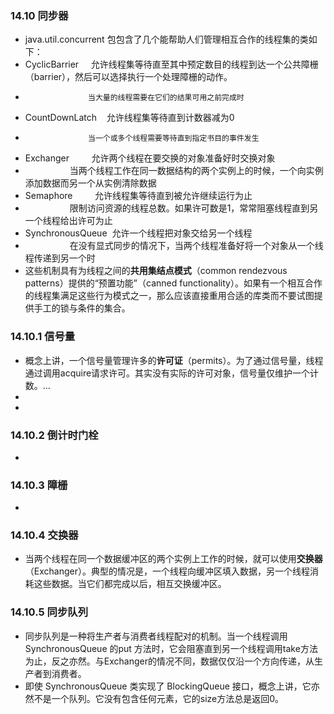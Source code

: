 ### 14.10 同步器
- java.util.concurrent 包包含了几个能帮助人们管理相互合作的线程集的类如下：
- CyclicBarrier     允许线程集等待直至其中预定数目的线程到达一个公共障栅（barrier），然后可以选择执行一个处理障栅的动作。
-                   当大量的线程需要在它们的结果可用之前完成时
- CountDownLatch    允许线程集等待直到计数器减为0
-                   当一个或多个线程需要等待直到指定书目的事件发生
- Exchanger         允许两个线程在要交换的对象准备好时交换对象
-                   当两个线程工作在同一数据结构的两个实例上的时候，一个向实例添加数据而另一个从实例清除数据
- Semaphore         允许线程集等待直到被允许继续运行为止
-                   限制访问资源的线程总数。如果许可数是1，常常阻塞线程直到另一个线程给出许可为止
- SynchronousQueue  允许一个线程把对象交给另一个线程
-                   在没有显式同步的情况下，当两个线程准备好将一个对象从一个线程传递到另一个时
- 这些机制具有为线程之间的**共用集结点模式**（common rendezvous patterns）提供的“预置功能”（canned functionality）。如果有一个相互合作的线程集满足这些行为模式之一，那么应该直接重用合适的库类而不要试图提供手工的锁与条件的集合。
> 
### 14.10.1 信号量
- 概念上讲，一个信号量管理许多的**许可证**（permits）。为了通过信号量，线程通过调用acquire请求许可。其实没有实际的许可对象，信号量仅维护一个计数。...
- 
- 
### 14.10.2 倒计时门栓
-
### 14.10.3 障栅
-
### 14.10.4 交换器
- 当两个线程在同一个数据缓冲区的两个实例上工作的时候，就可以使用**交换器**（Exchanger）。典型的情况是，一个线程向缓冲区填入数据，另一个线程消耗这些数据。当它们都完成以后，相互交换缓冲区。
### 14.10.5 同步队列
- 同步队列是一种将生产者与消费者线程配对的机制。当一个线程调用 SynchronousQueue 的put 方法时，它会阻塞直到另一个线程调用take方法为止，反之亦然。与Exchanger的情况不同，数据仅仅沿一个方向传递，从生产者到消费者。
- 即使 SynchronousQueue 类实现了 BlockingQueue 接口，概念上讲，它亦然不是一个队列。它没有包含任何元素，它的size方法总是返回0。
